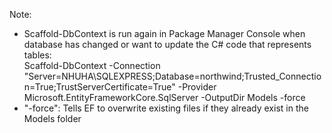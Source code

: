 Note:
- Scaffold-DbContext is run again in Package Manager Console when database has changed or want to update the C# code that represents tables: <br/>
   Scaffold-DbContext -Connection "Server=NHUHA\SQLEXPRESS;Database=northwind;Trusted_Connection=True;TrustServerCertificate=True" -Provider Microsoft.EntityFrameworkCore.SqlServer -OutputDir Models -force
- "-force": Tells EF to overwrite existing files if they already exist in the Models folder

